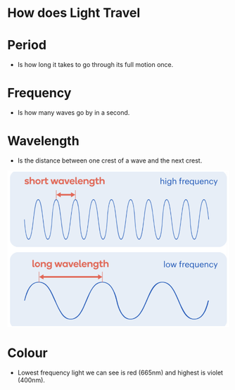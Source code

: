 # How does Light Travel

# Period

- Is how long it takes to go through its full motion once.

# Frequency

- Is how many waves go by in a second.

# Wavelength

- Is the distance between one crest of a wave and the next crest.

![image.png](Subject-Notes/Science/Physics%20d9237706a6bd41da8386f5685ab15a0d/How%20does%20Light%20Travel%20104b7c5a9ed080bba812f49b62470b2f/image.png)

# Colour

- Lowest frequency light we can see is red (665nm) and highest is violet (400nm).